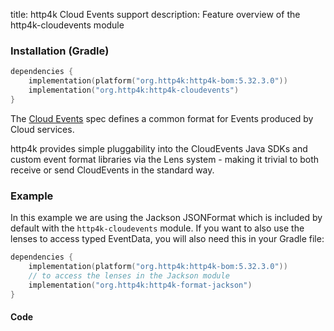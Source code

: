 title: http4k Cloud Events support
description: Feature overview of the http4k-cloudevents module

### Installation (Gradle)

```kotlin
dependencies {
    implementation(platform("org.http4k:http4k-bom:5.32.3.0"))
    implementation("org.http4k:http4k-cloudevents")
}
```

The [Cloud Events](https://cloudevents.io/) spec defines a common format for Events produced by Cloud services.

http4k provides simple pluggability into the CloudEvents Java SDKs and custom event format libraries via the Lens system - making it trivial to both receive or send CloudEvents in the standard way.

### Example 

In this example we are using the Jackson JSONFormat which is included by default with the `http4k-cloudevents` module. If you want to also use the lenses to access typed EventData, you will also need this in your Gradle file:

```kotlin
dependencies {
    implementation(platform("org.http4k:http4k-bom:5.32.3.0"))
    // to access the lenses in the Jackson module
    implementation("org.http4k:http4k-format-jackson")
}
```

#### Code [<img class="octocat"/>](https://github.com/http4k/http4k/blob/master/src/docs/guide/reference/cloud_events/example.kt)

<script src="https://gist-it.appspot.com/https://github.com/http4k/http4k/blob/master/src/docs/guide/reference/cloud_events/example.kt"></script>

